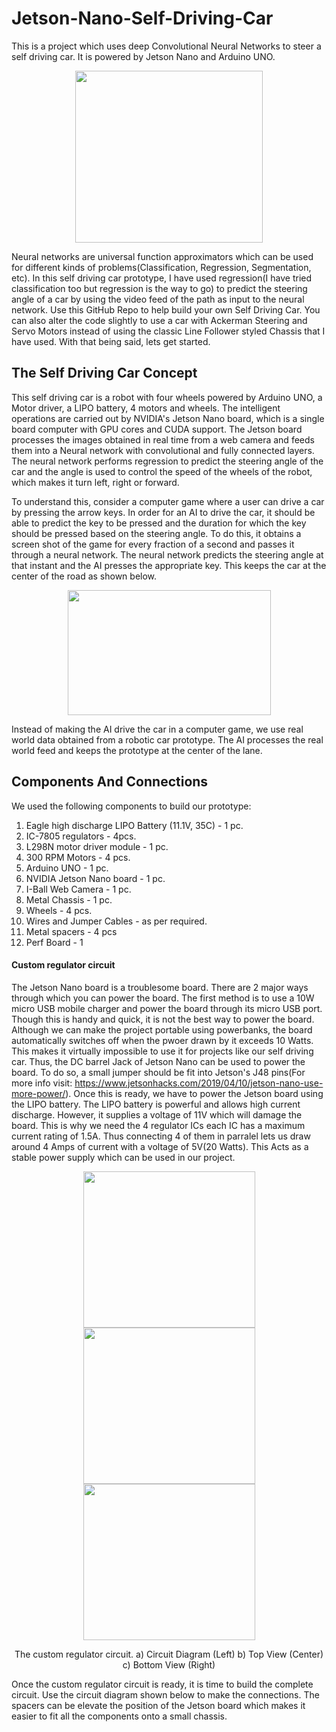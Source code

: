 # Jetson-Nano-Self-Driving-Car
   This is a project which uses deep Convolutional Neural Networks to steer a self driving car. It is powered by Jetson Nano and Arduino UNO.


<p align="center">
  <img width="300" height="275" src="https://user-images.githubusercontent.com/34810513/79965877-38c59100-84aa-11ea-9d23-f7f33091443c.jpeg">
</p>


   Neural networks are universal function approximators which can be used for different kinds of problems(Classification, Regression, Segmentation, etc). In this self driving car prototype, I have used regression(I have tried classification too but regression is the way to go) to predict the steering angle of a car by using the video feed of the path as input to the neural network. Use this GitHub Repo to help build your own Self Driving Car. You can also alter the code slightly to use a car with Ackerman Steering and Servo Motors instead of using the classic Line Follower styled Chassis that I have used. With that being said, lets get started.


## The Self Driving Car Concept

   This self driving car is a robot with four wheels powered by Arduino UNO, a Motor driver, a LIPO battery, 4 motors and wheels. The intelligent operations are carried out by NVIDIA's Jetson Nano board, which is a single board computer with GPU cores and CUDA support. The Jetson board processes the images obtained in real time from a web camera and feeds them into a Neural network with convolutional and fully connected layers. The neural network performs regression to predict the steering angle of the car and the angle is used to control the speed of the wheels of the robot, which makes it turn left, right or forward.

   To understand this, consider a computer game where a user can drive a car by pressing the arrow keys. In order for an AI to drive the car, it should be able to predict the key to be pressed and the duration for which the key should be pressed based on the steering angle. To do this, it obtains a screen shot of the game for every fraction of a second and passes it through a neural network. The neural network predicts the steering angle at that instant and the AI presses the appropriate key. This keeps the car at the center of the road as shown below.

<p align="center">
  <img width="325" height="200" src="https://user-images.githubusercontent.com/34810513/79974333-c3ac8880-84b6-11ea-8b67-1ee88e75583c.jpeg">
</p>

   Instead of making the AI drive the car in a computer game, we use real world data obtained from a robotic car prototype. The AI processes the real world feed and keeps the prototype at the center of the lane.

## Components And Connections

We used the following components to build our prototype:
 
 1) Eagle high discharge LIPO Battery (11.1V, 35C) - 1 pc.
 2) IC-7805 regulators - 4pcs.
 3) L298N motor driver module - 1 pc.
 4) 300 RPM Motors - 4 pcs.
 5) Arduino UNO - 1 pc.
 6) NVIDIA Jetson Nano board - 1 pc.
 7) I-Ball Web Camera - 1 pc.
 8) Metal Chassis - 1 pc.
 9) Wheels - 4 pcs.
 10) Wires and Jumper Cables - as per required.
 11) Metal spacers - 4 pcs
 12) Perf Board - 1
 
 #### Custom regulator circuit
 
   The Jetson Nano board is a troublesome board. There are 2 major ways through which you can power the board. The first method is to use a 10W micro USB mobile charger and power the board through its micro USB port. Though this is handy and quick, it is not the best way to power the board. Although we can make the project portable using powerbanks, the board automatically switches off when the pwoer drawn by it exceeds 10 Watts. This makes it virtually impossible to use it for projects like our self driving car. Thus, the DC barrel Jack of Jetson Nano can be used to power the board. To do so, a small jumper should be fit into Jetson's J48 pins(For more info visit: https://www.jetsonhacks.com/2019/04/10/jetson-nano-use-more-power/). Once this is ready, we have to power the Jetson board using the LIPO battery. The LIPO battery is powerful and allows high current discharge. However, it supplies a voltage of 11V which will damage the board. This is why we need the 4 regulator ICs each IC has a maximum current rating of 1.5A. Thus connecting 4 of them in parralel lets us draw around 4 Amps of current with a voltage of 5V(20 Watts). This Acts as a stable power supply which can be used in our project.

<p align="center">
<img width="275" height="250" src="https://user-images.githubusercontent.com/34810513/79977737-5f8cc300-84bc-11ea-94d3-12505b291ee8.jpg">
<img width="275" height="250" src="https://user-images.githubusercontent.com/34810513/79977923-b5616b00-84bc-11ea-901e-10539c5d49f6.jpeg">
<img width="275" height="250" src="https://user-images.githubusercontent.com/34810513/79978174-14bf7b00-84bd-11ea-8610-51e7a5e3629b.jpeg">
</p> 

<p align="center">
  The custom regulator circuit. a) Circuit Diagram (Left) b) Top View (Center) c) Bottom View (Right)
</p>

   Once the custom regulator circuit is ready, it is time to build the complete circuit. Use the circuit diagram shown below to make the connections. The spacers can be elevate the position of the Jetson board which makes it easier to fit all the components onto a small chassis.





